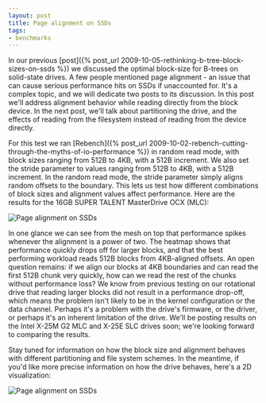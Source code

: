 ```yaml
---
layout: post
title: Page alignment on SSDs
tags:
- benchmarks
--- 
```


In our previous [post]({% post_url 2009-10-05-rethinking-b-tree-block-sizes-on-ssds %})
we discussed the optimal block-size for B-trees on solid-state drives. A few
people mentioned page alignment - an issue that can cause serious performance
hits on SSDs if unaccounted for. It's a complex topic, and we will dedicate two
posts to its discussion. In this post we'll address alignment behavior while
reading directly from the block device. In the next post, we'll talk about
partitioning the drive, and the effects of reading from the filesystem instead
of reading from the device directly.

For this test we ran [Rebench]({% post_url 2009-10-02-rebench-cutting-through-the-myths-of-io-performance %})
in random read mode, with block sizes ranging from 512B to 4KB, with a 512B
increment. We also set the stride parameter to values ranging from 512B to 4KB,
with a 512B increment. In the random read mode, the stride parameter simply
aligns random offsets to the boundary. This lets us test how different
combinations of block sizes and alignment values affect performance. Here are
the results for the 16GB SUPER TALENT MasterDrive OCX (MLC):

![Page alignment on SSDs](/assets/images/blog/2009-10-08-page-alignment-on-ssds-1.png)

In one glance we can see from the mesh on top that performance spikes whenever
the alignment is a power of two. The heatmap shows that performance quickly
drops off for larger blocks, and that the best performing workload reads 512B
blocks from 4KB-aligned offsets. An open question remains: if we align our
blocks at 4KB boundaries and can read the first 512B chunk very quickly, how
can we read the rest of the chunks without performance loss? We know from
previous testing on our rotational drive that reading larger blocks did not
result in a performance drop-off, which means the problem isn't likely to be
in the kernel configuration or the data channel. Perhaps it's a problem with
the drive's firmware, or the driver, or perhaps it's an inherent limitation of
the drive. We'll be posting results on the Intel X-25M G2 MLC and X-25E SLC
drives soon; we're looking forward to comparing the results.

Stay tuned for information on how the block size and alignment behaves with
different partitioning and file system schemes. In the meantime, if you'd like
more precise information on how the drive behaves, here's a 2D visualization:

![Page alignment on SSDs](/assets/images/blog/2009-10-08-page-alignment-on-ssds-2.png)
